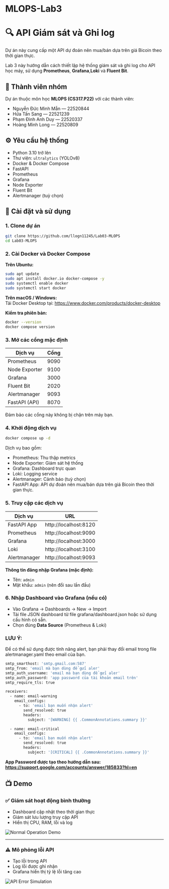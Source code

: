 # **MLOPS-Lab3**
# 🔍 API Giám sát và Ghi log

Dự án này cung cấp một API dự đoán nên mua/bán dựa trên giá Bicoin theo thời gian thực.

Lab 3 này hướng dẫn cách thiết lập hệ thống giám sát và ghi log cho API học máy, sử dụng **Prometheus**, **Grafana**,**Loki** và **Fluent Bit**.

## 👥 Thành viên nhóm

Dự án thuộc môn học **MLOPS (CS317.P22)** với các thành viên:

- Nguyễn Đức Minh Mẫn — 22520844  
- Hứa Tấn Sang — 22521239  
- Phạm Đình Anh Duy — 22520337  
- Hoàng Minh Long — 22520809

## ⚙️ Yêu cầu hệ thống

- Python 3.10 trở lên  
- Thư viện: `ultralytics` (YOLOv8)  
- Docker & Docker Compose  
- FastAPI  
- Prometheus  
- Grafana  
- Node Exporter  
- Fluent Bit  
- Alertmanager (tuỳ chọn)

## 🚀 Cài đặt và sử dụng

### 1. Clone dự án

```bash
git clone https://github.com/llogn11245/Lab03-MLOPS
cd Lab03-MLOPS
```

### 2. Cài Docker và Docker Compose

**Trên Ubuntu:**
```bash
sudo apt update
sudo apt install docker.io docker-compose -y
sudo systemctl enable docker
sudo systemctl start docker
```

**Trên macOS / Windows:**  
Tải Docker Desktop tại: https://www.docker.com/products/docker-desktop

**Kiểm tra phiên bản:**
```bash
docker --version
docker compose version
```

### 3. Mở các cổng mặc định

| Dịch vụ         | Cổng  |
|------------------|-------|
| Prometheus       | 9090  |
| Node Exporter    | 9100  |
| Grafana          | 3000  |
| Fluent Bit       | 2020  |
| Alertmanager     | 9093  |
| FastAPI (API)    | 8070  |

Đảm bảo các cổng này không bị chặn trên máy bạn.

### 4. Khởi động dịch vụ

```bash
docker compose up -d
```

Dịch vụ bao gồm:
- Prometheus: Thu thập metrics
- Node Exporter: Giám sát hệ thống
- Grafana: Dashboard trực quan
- Loki: Logging service
- Alertmanager: Cảnh báo (tuỳ chọn)
- FastAPI App: API dự đoán nên mua/bán dựa trên giá Bicoin theo thời gian thực.

### 5. Truy cập các dịch vụ

| Dịch vụ       | URL                         |
|---------------|-----------------------------|
| FastAPI App   | http://localhost:8120      |
| Prometheus    | http://localhost:9090       |
| Grafana       | http://localhost:3000       |
| Loki    | http://localhost:3100       |
| Alertmanager  | http://localhost:9093       |

**Thông tin đăng nhập Grafana (mặc định):**
- Tên: `admin`
- Mật khẩu: `admin` (nên đổi sau lần đầu)

### 6. Nhập Dashboard vào Grafana (nếu có)

- Vào Grafana → Dashboards → New → Import
- Tải file JSON dashboard từ file grafana/dashboard.json hoặc sử dụng cấu hình có sẵn.
- Chọn đúng **Data Source** (Prometheus & Loki)

### **LƯU Ý:**

Để có thể sử dụng được tính năng alert, bạn phải thay đổi email trong file alertmanager.yaml theo email của bạn. 

```bash
smtp_smarthost: 'smtp.gmail.com:587'
smtp_from: 'email mà bạn dùng để gửi aler'
smtp_auth_username: 'email mà bạn dùng để gửi aler'
smtp_auth_password: 'app password của tài khoản email trên'     
smtp_require_tls: true
```
```bash
receivers:
  - name: email-warning
    email_configs:
      - to: 'email bạn muốn nhận alert'
        send_resolved: true
        headers:
          subject: '[WARNING] {{ .CommonAnnotations.summary }}'

  - name: email-critical
    email_configs:
      - to: 'email bạn muốn nhận alert'
        send_resolved: true
        headers:
          subject: '[CRITICAL] {{ .CommonAnnotations.summary }}'
```
**App Password được tạo theo hướng dẫn sau: https://support.google.com/accounts/answer/185833?hl=en**

## 📺 Demo

### ✅ Giám sát hoạt động bình thường

- Dashboard cập nhật theo thời gian thực
- Giám sát lưu lượng truy cập API
- Hiển thị CPU, RAM, lỗi và log

![Normal Operation Demo](Normal.gif)

---

### ⚠️ Mô phỏng lỗi API

- Tạo lỗi trong API
- Log lỗi được ghi nhận
- Grafana hiển thị tỷ lệ lỗi tăng cao

![API Error Simulation](Error.gif)